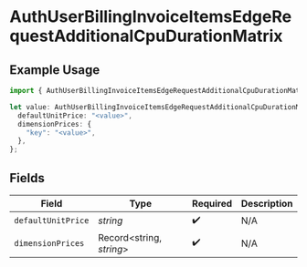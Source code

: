 # AuthUserBillingInvoiceItemsEdgeRequestAdditionalCpuDurationMatrix

## Example Usage

```typescript
import { AuthUserBillingInvoiceItemsEdgeRequestAdditionalCpuDurationMatrix } from "@vercel/sdk/models/components/authuser.js";

let value: AuthUserBillingInvoiceItemsEdgeRequestAdditionalCpuDurationMatrix = {
  defaultUnitPrice: "<value>",
  dimensionPrices: {
    "key": "<value>",
  },
};
```

## Fields

| Field                    | Type                     | Required                 | Description              |
| ------------------------ | ------------------------ | ------------------------ | ------------------------ |
| `defaultUnitPrice`       | *string*                 | :heavy_check_mark:       | N/A                      |
| `dimensionPrices`        | Record<string, *string*> | :heavy_check_mark:       | N/A                      |